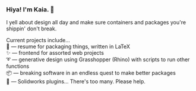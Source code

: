 ### Hiya! I'm Kaia. 👋
  
I yell about design all day and make sure containers and packages you're shippin' don't break.
  
Current projects include...  
📃 — resume for packaging things, written in LaTeX  
✨ — frontend for assorted web projects  
➰ — generative design using Grasshopper (Rhino) with scripts to run other functions  
📦 — breaking software in an endless quest to make better packages  
📐 — Solidworks plugins... There's too many. Please help.

<!-- DEFAULT README

### Hi there 👋
**kaiama/kaiama** is a ✨ _special_ ✨ repository because its `README.md` (this file) appears on your GitHub profile.

Here are some ideas to get you started:

- 🔭 I’m currently working on ...
- 🌱 I’m currently learning ...
- 👯 I’m looking to collaborate on ...
- 🤔 I’m looking for help with ...
- 💬 Ask me about ...
- 📫 How to reach me: ...
- 😄 Pronouns: ...
- ⚡ Fun fact: ...-->
